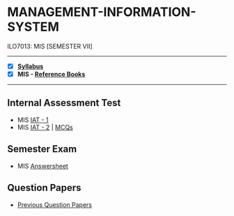 # MANAGEMENT-INFORMATION-SYSTEM
 ILO7013: MIS [SEMESTER VII]
 
 ---
 
 - [X] **[Syllabus](https://github.com/Amey-Thakur/MANAGEMENT-INFORMATION-SYSTEM/blob/main/Syllabus/TE%20BE%20Comp%20Engg%20CBCGS%20Syllabus.pdf)**
 - [X] **MIS - [Reference Books](https://github.com/Amey-Thakur/MANAGEMENT-INFORMATION-SYSTEM/tree/main/Reference%20Books)**

---

## Internal Assessment Test

 - MIS [IAT - 1](https://github.com/Amey-Thakur/MANAGEMENT-INFORMATION-SYSTEM/blob/main/Internal%20Assessment%20Test/AMEY_B-50_MIS_IAT-1.pdf)
 - MIS [IAT - 2](https://github.com/Amey-Thakur/MANAGEMENT-INFORMATION-SYSTEM/blob/main/Internal%20Assessment%20Test/AMEY_B-50_MIS_IAT-2.pdf) | [MCQs](https://github.com/Amey-Thakur/MANAGEMENT-INFORMATION-SYSTEM/blob/main/Internal%20Assessment%20Test/MIS%20IAT%20-%202.pdf)

## Semester Exam

 - MIS [Answersheet](https://github.com/Amey-Thakur/MANAGEMENT-INFORMATION-SYSTEM/blob/main/Semester%20Exam/AMEY_B-50_7278000_MIS.pdf)

## Question Papers

 - [Previous Question Papers](https://github.com/Amey-Thakur/MANAGEMENT-INFORMATION-SYSTEM/tree/main/Question%20Papers)
